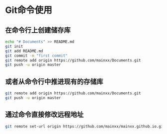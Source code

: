 # Git命令使用

## **在命令行上创建储存库**

```bash
echo "# Documents" >> README.md
git init
git add README.md
git commit -m "first commit"
git remote add origin https://github.com/mainxx/Documents.git
git push -u origin master
```

## **或者从命令行中推进现有的存储库**

```bash
git remote add origin https://github.com/mainxx/Documents.git
git push -u origin master
```

## 通过命令直接修改远程地址

```bash
git remote set-url origin https://github.com/mainxx/mainxx.github.io.git
```